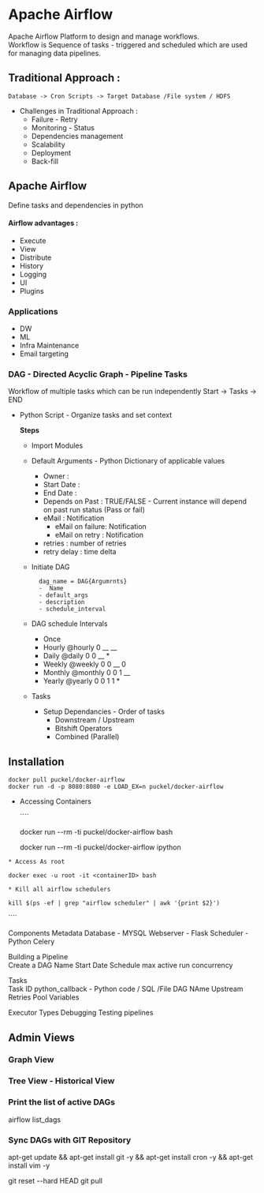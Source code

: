 # Apache Airflow

Apache Airflow Platform to design and manage workflows.  
Workflow is Sequence of tasks - triggered and scheduled which are used for managing data pipelines. 

## Traditional Approach :

```text
Database -> Cron Scripts -> Target Database /File system / HDFS
```

* Challenges in Traditional Approach :
  * Failure - Retry 
  * Monitoring - Status
  * Dependencies management
  * Scalability  
  * Deployment 
  * Back-fill

## Apache Airflow

Define tasks and dependencies in python 

#### Airflow advantages : 

* Execute 
* View 
* Distribute 
* History 
* Logging 
* UI 
* Plugins

### Applications

* DW
* ML 
* Infra Maintenance
* Email targeting

### DAG - Directed Acyclic Graph - Pipeline Tasks

Workflow of multiple tasks which can be run independently Start -&gt; Tasks -&gt; END

* Python Script - Organize tasks and set context

  **Steps**

  * Import Modules
  * Default Arguments - Python Dictionary of applicable values 
    * Owner : 
    * Start Date :
    * End Date : 
    * Depends on Past : TRUE/FALSE - Current instance will depend on past run status \(Pass or fail\)
    * eMail : Notification
      * eMail on failure: Notification
      * eMail on retry : Notification
    * retries : number of retries
    * retry delay : time delta
  * Initiate DAG

    ```text
      dag_name = DAG{Argumrnts} 
      -  Name
      - default_args
      - description
      - schedule_interval 
    ```

  * DAG schedule Intervals
    * Once 
    * Hourly @hourly 0  __  __
    * Daily @daily 0 0  __ \* 
    * Weekly @weekly 0 0  __ 0
    * Monthly @monthly 0 0 1  __ 
    * Yearly @yearly 0 0 1 1 \* 
  * Tasks
    * Setup Dependancies - Order of tasks 
      * Downstream / Upstream 
      * Bitshift Operators
      * Combined \(Parallel\)    

## Installation

```text
docker pull puckel/docker-airflow
docker run -d -p 8080:8080 -e LOAD_EX=n puckel/docker-airflow
```

* Accessing Containers

  \`\`\`\` 

    docker run --rm -ti puckel/docker-airflow bash

    docker run --rm -ti puckel/docker-airflow ipython

```text
* Access As root
```

```text
docker exec -u root -it <containerID> bash
```

```text
* Kill all airflow schedulers
```

```text
kill $(ps -ef | grep "airflow scheduler" | awk '{print $2}')
```

\`\`\`\`

Components Metadata Database - MYSQL Webserver - Flask Scheduler - Python Celery

Building a Pipeline  
Create a DAG Name Start Date Schedule max active run concurrency

Tasks  
Task ID python\_callback - Python code / SQL /File DAG NAme Upstream Retries Pool Variables

Executor Types Debugging Testing pipelines

## Admin Views

### Graph View

### Tree View - Historical View

### Print the list of active DAGs

airflow list\_dags

### Sync DAGs with GIT Repository

apt-get update && apt-get install git -y && apt-get install cron -y && apt-get install vim -y

git reset --hard HEAD git pull

